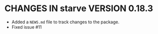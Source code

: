 # CHANGES IN starve VERSION 0.18.3

- Added a `NEWS.md` file to track changes to the package.
- Fixed issue #11
